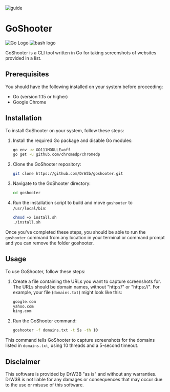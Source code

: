 ![guide](https://github.com/DrW3b/goshooter/assets/94005355/11741d65-283d-4253-9fe7-eaca28abbe08)
# GoShooter
![Go Logo](https://camo.githubusercontent.com/b864130864173a91916143250a96a36effd3752914b3d678607842a2ca56def2/68747470733a2f2f696d672e736869656c64732e696f2f62616467652f476f2d3030414444383f7374796c653d666f722d7468652d6261646765266c6f676f3d676f266c6f676f436f6c6f723d7768697465)
![bash logo](https://camo.githubusercontent.com/aca8077e4bfa77bc5469b4691a9f649a1e22ea5a3271f82bb09dbc7cff80bf4c/68747470733a2f2f696d672e736869656c64732e696f2f62616467652f5368656c6c5f5363726970742d3132313031313f7374796c653d666f722d7468652d6261646765266c6f676f3d676e752d62617368266c6f676f436f6c6f723d7768697465)

GoShooter is a CLI tool written in Go for taking screenshots of websites provided in a list.

## Prerequisites

You should have the following installed on your system before proceeding:

- Go (version 1.15 or higher)
- Google Chrome

## Installation

To install GoShooter on your system, follow these steps:

1. Install the required Go package and disable Go modules:

    ```bash
    go env -w GO111MODULE=off
    go get -u github.com/chromedp/chromedp
    ```

2. Clone the GoShooter repository:

    ```bash
    git clone https://github.com/DrW3b/goshooter.git
    ```

3. Navigate to the GoShooter directory:

    ```bash
    cd goshooter
    ```


4. Run the installation script to build and move `goshooter` to `/usr/local/bin`:

    ```bash
    chmod +x install.sh
    ./install.sh
    ```

Once you've completed these steps, you should be able to run the `goshooter` command from any location in your terminal or command prompt and you can remove the folder goshooter.

## Usage

To use GoShooter, follow these steps:

1. Create a file containing the URLs you want to capture screenshots for. The URLs should be domain names, without "http://" or "https://". For example, your file (`domains.txt`) might look like this:

    ```bash
    google.com
    yahoo.com
    bing.com
    ```

2. Run the GoShooter command:

    ```bash
    goshooter -f domains.txt -t 5s -th 10
    ```

This command tells GoShooter to capture screenshots for the domains listed in `domains.txt`, using 10 threads and a 5-second timeout.

## Disclaimer

This software is provided by DrW3B "as is" and without any warranties. DrW3B is not liable for any damages or consequences that may occur due to the use or misuse of this software.



